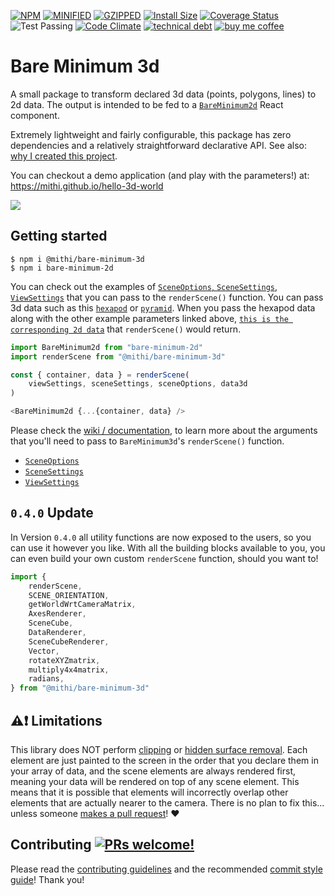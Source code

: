[![NPM](https://img.shields.io/npm/v/@mithi/bare-minimum-3d.svg)](https://www.npmjs.com/package/@mithi/bare-minimum-3d)
[![MINIFIED](https://img.shields.io/bundlephobia/min/@mithi/bare-minimum-3d?color=%2300BCD4&label=minified)](https://bundlephobia.com/result?p=@mithi/bare-minimum-3d)
[![GZIPPED](https://img.shields.io/bundlephobia/minzip/@mithi/bare-minimum-3d?color=%2300BCD4&label=minified%20%2B%20gzipped)](https://bundlephobia.com/result?p=bare-minimum-3d)
[![Install Size](https://packagephobia.now.sh/badge?p=@mithi/bare-minimum-3d)](https://packagephobia.com/result?p=%40mithi%2Fbare-minimum-3d)
[![Coverage Status](https://coveralls.io/repos/github/mithi/bare-minimum-3d/badge.svg?branch=master)](https://coveralls.io/github/mithi/bare-minimum-3d?branch=master)
![Test Passing](https://github.com/mithi/bare-minimum-3d/workflows/test/badge.svg)
[![Code Climate](https://codeclimate.com/github/mithi/bare-minimum-3d/badges/gpa.svg)](https://codeclimate.com/github/mithi/bare-minimum-3d)
[![technical debt](https://img.shields.io/codeclimate/tech-debt/mithi/bare-minimum-3d)](https://codeclimate.com/github/mithi/bare-minimum-3d/trends/technical_debt)
[![buy me coffee](https://img.shields.io/badge/Buy%20me%20-coffee!-orange.svg?logo=buy-me-a-coffee&color=795548)](https://ko-fi.com/minimithi)

# Bare Minimum 3d

A small package to transform declared 3d data (points, polygons, lines) to 2d data. The output is intended to be fed to a [`BareMinimum2d`](https://github.com/mithi/bare-minimum-2d) React component.

Extremely lightweight and fairly configurable, this package has zero dependencies and a relatively straightforward declarative API. See also: [why I created this project](https://github.com/mithi/bare-minimum-3d/wiki/Why-I-created-this-project).


You can checkout a demo application (and play with the parameters!) at: https://mithi.github.io/hello-3d-world

![](https://user-images.githubusercontent.com/1670421/91668232-c04c9c00-eb3d-11ea-8673-c1a525c7bc27.png)

## Getting started

```
$ npm i @mithi/bare-minimum-3d
$ npm i bare-minimum-2d
```

You can check out the examples of [`SceneOptions`, `SceneSettings`, `ViewSettings`](https://github.com/mithi/bare-minimum-3d/blob/master/test/data/input-settings.ts) that you can pass to the `renderScene()` function. You can pass 3d data such as this [`hexapod`](https://github.com/mithi/bare-minimum-3d/blob/master/test/data/input-data-3d.ts) or [`pyramid`](https://github.com/mithi/hello-3d-world/blob/master/src/data/input-3d-pyramid.ts). When you pass the hexapod data along with the other example parameters linked above, [`this is the corresponding 2d data`](https://github.com/mithi/bare-minimum-3d/blob/master/test/data/output-data-2d.ts) that `renderScene()` would return.

```js
import BareMinimum2d from "bare-minimum-2d"
import renderScene from "@mithi/bare-minimum-3d"

const { container, data } = renderScene(
    viewSettings, sceneSettings, sceneOptions, data3d
)

<BareMinimum2d {...{container, data} />
```

Please check the [wiki / documentation](https://github.com/mithi/bare-minimum-3d/wiki), to learn more about the arguments that you'll need to pass to `BareMinimum3d`'s `renderScene()` function.

-   [`SceneOptions`](https://github.com/mithi/bare-minimum-3d/wiki/SceneOptions)
-   [`SceneSettings`](https://github.com/mithi/bare-minimum-3d/wiki/SceneSettings)
-   [`ViewSettings`](https://github.com/mithi/bare-minimum-3d/wiki/ViewSettings)

## `0.4.0` Update

In Version `0.4.0` all utility functions are now exposed to the users, so you can use it however you like. With all the building blocks available to you, you can even build your own custom `renderScene` function, should you want to!

```js
import {
    renderScene,
    SCENE_ORIENTATION,
    getWorldWrtCameraMatrix,
    AxesRenderer,
    SceneCube,
    DataRenderer,
    SceneCubeRenderer,
    Vector,
    rotateXYZmatrix,
    multiply4x4matrix,
    radians,
} from "@mithi/bare-minimum-3d"
```

## ⚠️❗ Limitations

This library does NOT perform [clipping](https://www.gabrielgambetta.com/computer-graphics-from-scratch/clipping.html) or [hidden surface removal](https://www.gabrielgambetta.com/computer-graphics-from-scratch/hidden-surface-removal.html). Each element are just painted to the screen in the order that you declare them in your array of data, and the scene elements are always rendered first, meaning your data will be rendered on top of any scene element. This means that it is possible that elements will incorrectly overlap other elements that are actually nearer to the camera. There is no plan to fix this... unless someone [makes a pull request](https://github.com/mithi/bare-minimum-3d/issues/20)! :heart:

## Contributing [![PRs welcome!](https://img.shields.io/badge/PRs-welcome-orange.svg?style=flat)](./CONTRIBUTING.md)

Please read the [contributing guidelines](https://github.com/mithi/hexapod/blob/master/CONTRIBUTING.md) and the recommended [commit style guide](https://github.com/mithi/hexapod/wiki/A-Commit-Style-Guide)! Thank you!
